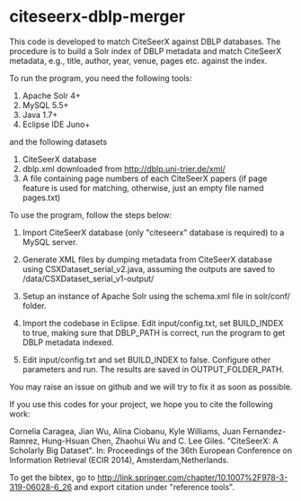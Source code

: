 # citeseerx-dblp-merger
This code is developed to match CiteSeerX against DBLP databases. The procedure
is to build a Solr index of DBLP metadata and match CiteSeerX metadata, e.g.,
title, author, year, venue, pages etc. against the index. 

To run the program, you need the following tools:
 1.  Apache Solr 4+
 2.  MySQL 5.5+
 3.  Java 1.7+
 4.  Eclipse IDE Juno+

and the following datasets
 1.  CiteSeerX database 
 2.  dblp.xml downloaded from 
     http://dblp.uni-trier.de/xml/
 3.  A file containing page numbers of each CiteSeerX papers (if page feature 
     is used for matching, otherwise, just an empty file named pages.txt)

To use the program, follow the steps below:

 1.  Import CiteSeerX database (only "citeseerx" database is required) to 
     a MySQL server.

 2.  Generate XML files by dumping metadata from CiteSeerX database
     using CSXDataset_serial_v2.java, assuming the outputs are saved to
     /data/CSXDataset_serial_v1-output/

 3.  Setup an instance of Apache Solr using the schema.xml file in 
     solr/conf/ folder. 

 4.  Import the codebase in Eclipse. Edit input/config.txt, set BUILD_INDEX 
     to true, making sure that DBLP_PATH is correct, run the program to get
     DBLP metadata indexed.

 5.  Edit input/config.txt and set BUILD_INDEX to false. Configure other 
     parameters and run. The results are saved in OUTPUT_FOLDER_PATH.

You may raise an issue on github and we will try to fix it as soon as possible.

If you use this codes for your project, we hope you to cite the following work:

Cornelia Caragea, Jian Wu, Alina Ciobanu, Kyle Williams, Juan Fernandez-Ramrez, Hung-Hsuan Chen, Zhaohui Wu and C. Lee Giles. "CiteSeerX: A Scholarly Big Dataset". In: Proceedings of the 36th European Conference on Information Retrieval (ECIR 2014), Amsterdam,Netherlands.

To get the bibtex, go to 
http://link.springer.com/chapter/10.1007%2F978-3-319-06028-6_26
and export citation under "reference tools".


